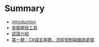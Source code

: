 # Summary

* [introduction](introduction.md)
* [安裝開發工具](installation.md)
* [認證介紹](certification.md)
* [第一類：C#語言基礎、流程控制與錯誤處理](4-2-1.md)

